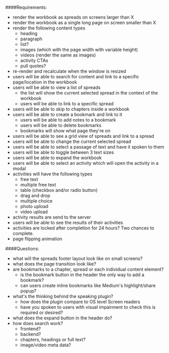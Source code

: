 ####Requirements:

- render the workbook as spreads on screens larger than X
- render the workbook as a single long page on screen smaller than X
- render the following content types
	- heading
	- paragraph
	- list?
	- images (which with the page width with variable height)
	- videos (render the same as images)
	- activity CTAs
	- pull quotes?
- re-render and recalculate when the window is resized
- users will be able to search for content and link to a specific page/location in the workbook
- users will be able to view a list of spreads
	- the list will show the current selected spread in the context of the workbook
	- users will be able to link to a specific spread
- users will be able to skip to chapters inside a workbook
- users will be able to create a bookmark and link to it
	- users will be able to add notes to a bookmark
	- users will be able to delete bookmarks
	- bookmarks will show what page they're on
- users will be able to see a grid view of spreads and link to a spread
- users will be able to change the current selected spread
- users will be able to select a passage of text and have it spoken to them
- users will be able to toggle between 3 text sizes
- users will be able to expand the workbook
- users will be able to select an activity which will open the activity in a modal
- activities will have the following types
	- free text
	- multiple free text
	- table (checkbox and/or radio button)
	- drag and drop
	- multiple choice
	- photo upload
	- video upload
- activity results are send to the server
- users will be able to see the results of their activities
- activities are locked after completion for 24 hours? Two chances to complete.
- page flipping animation


####Questions:
- what will the spreads footer layout look like on small screens?
- what does the page transition look like?
- are bookmarks to a chapter, spread or each individual content element?
	- is the bookmark button in the header the only way to add a bookmark?
	- can users create inline bookmarks like Medium's highlight/share popup?
- what's the thinking behind the speaking plugin?
	- how does the plugin compare to OS level Screen readers
	- have you spoken to users with visual impairment to check this is required or desired?
- what does the expand button in the header do?
- how does search work?
	- frontend?
	- backend?
	- chapters, headings or full text?
	- image/video meta data?
